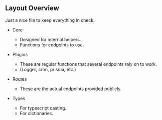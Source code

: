 ## Layout Overview
Just a nice file to keep everything in check.

- Core
  - Designed for internal helpers.
  - Functions for endpoints to use.

- Plugins
  - These are regular functions that several endpoints rely on to work.
  - (Logger, cron, prisma, etc.)

- Routes
  - These are the actual endpoints provided publicly.

- Types
  - For typescript casting.
  - For dictionaries.